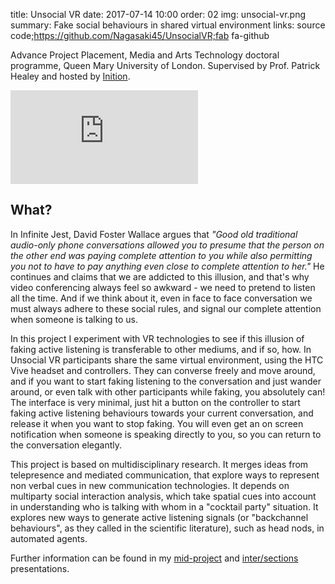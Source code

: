 title: Unsocial VR
date: 2017-07-14 10:00
order: 02
img: unsocial-vr.png
summary: Fake social behaviours in shared virtual environment
links: source code;https://github.com/Nagasaki45/UnsocialVR;fab fa-github

Advance Project Placement, Media and Arts Technology doctoral programme,
Queen Mary University of London. Supervised by Prof. Patrick Healey and
hosted by [Inition](https://www.inition.co.uk/).

<div class="youtube youtube-16x9">
<iframe src="https://www.youtube.com/embed/tqbtOL5R4fw" allowfullscreen seamless frameBorder="0"></iframe>
</div>

## What?

In Infinite Jest, David Foster Wallace argues that *"Good old
traditional audio-only phone conversations allowed you to presume that
the person on the other end was paying complete attention to you while
also permitting you not to have to pay anything even close to complete
attention to her."* He continues and claims that we are addicted to
this illusion, and that's why video conferencing always feel so
awkward - we need to pretend to listen all the time. And if we think
about it, even in face to face conversation we must always adhere to
these social rules, and signal our complete attention when someone is
talking to us.

In this project I experiment with VR technologies to see if this
illusion of faking active listening is transferable to other mediums,
and if so, how. In Unsocial VR participants share the same virtual
environment, using the HTC Vive headset and controllers. They can
converse freely and move around, and if you want to start faking
listening to the conversation and just wander around, or even talk with
other participants while faking, you absolutely can! The interface is
very minimal, just hit a button on the controller to start faking active
listening behaviours towards your current conversation, and release it
when you want to stop faking. You will even get an on screen
notification when someone is speaking directly to you, so you can return
to the conversation elegantly.

This project is based on multidisciplinary research. It merges ideas
from telepresence and mediated communication, that explore ways to
represent non verbal cues in new communication technologies. It depends
on multiparty social interaction analysis, which take spatial cues into
account in understanding who is talking with whom in a "cocktail
party" situation. It explores new ways to generate active listening
signals (or "backchannel behaviours", as they called in the scientific
literature), such as head nods, in automated agents.

Further information can be found in my
[mid-project](https://youtu.be/K39_wlQ60-Y) and
[inter/sections](https://youtu.be/2k8MO74guTA) presentations.
